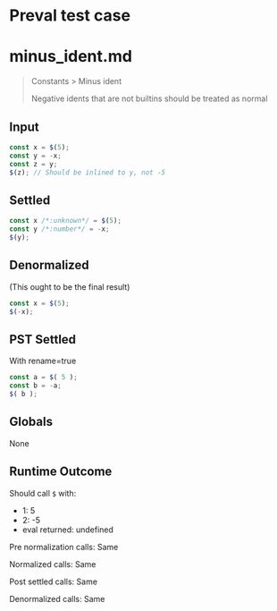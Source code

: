 # Preval test case

# minus_ident.md

> Constants > Minus ident
>
> Negative idents that are not builtins should be treated as normal

## Input

`````js filename=intro
const x = $(5);
const y = -x;
const z = y;
$(z); // Should be inlined to y, not -5
`````


## Settled


`````js filename=intro
const x /*:unknown*/ = $(5);
const y /*:number*/ = -x;
$(y);
`````


## Denormalized
(This ought to be the final result)

`````js filename=intro
const x = $(5);
$(-x);
`````


## PST Settled
With rename=true

`````js filename=intro
const a = $( 5 );
const b = -a;
$( b );
`````


## Globals


None


## Runtime Outcome


Should call `$` with:
 - 1: 5
 - 2: -5
 - eval returned: undefined

Pre normalization calls: Same

Normalized calls: Same

Post settled calls: Same

Denormalized calls: Same
